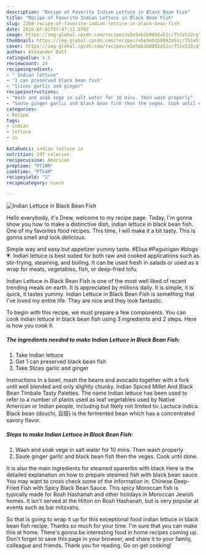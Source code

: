 ```yaml
---
description: "Recipe of Favorite Indian Lettuce in Black Bean Fish"
title: "Recipe of Favorite Indian Lettuce in Black Bean Fish"
slug: 2208-recipe-of-favorite-indian-lettuce-in-black-bean-fish
date: 2020-07-01T07:47:12.078Z
image: https://img-global.cpcdn.com/recipes/e5e5eb1b0892a51c/751x532cq70/indian-lettuce-in-black-bean-fish-recipe-main-photo.jpg
thumbnail: https://img-global.cpcdn.com/recipes/e5e5eb1b0892a51c/751x532cq70/indian-lettuce-in-black-bean-fish-recipe-main-photo.jpg
cover: https://img-global.cpcdn.com/recipes/e5e5eb1b0892a51c/751x532cq70/indian-lettuce-in-black-bean-fish-recipe-main-photo.jpg
author: Alexander Ball
ratingvalue: 4.5
reviewcount: 14
recipeingredient:
- " Indian lettuce"
- "1 can preserved black bean fish"
- "Slices garlic and ginger"
recipeinstructions:
- "Wash and soak vege in salt water for 10 mins. Then wash properly"
- "Saute ginger garlic and black bean fish then the veges. Cook until done."
categories:
- Recipe
tags:
- indian
- lettuce
- in

katakunci: indian lettuce in 
nutrition: 297 calories
recipecuisine: American
preptime: "PT19M"
cooktime: "PT54M"
recipeyield: "2"
recipecategory: Lunch

---
```



![Indian Lettuce in Black Bean Fish](https://img-global.cpcdn.com/recipes/e5e5eb1b0892a51c/751x532cq70/indian-lettuce-in-black-bean-fish-recipe-main-photo.jpg)

Hello everybody, it's Drew, welcome to my recipe page. Today, I'm gonna show you how to make a distinctive dish, indian lettuce in black bean fish. One of my favorites food recipes. This time, I will make it a bit tasty. This is gonna smell and look delicious.

Simple way and easy but appetizer yummy taste. #Elisa #Paguirigan #blogs💗. Indian lettuce is best suited for both raw and cooked applications such as stir-frying, steaming, and boiling. It can be used fresh in salads or used as a wrap for meats, vegetables, fish, or deep-fried tofu.

Indian Lettuce in Black Bean Fish is one of the most well liked of recent trending meals on earth. It is appreciated by millions daily. It is simple, it is quick, it tastes yummy. Indian Lettuce in Black Bean Fish is something that I've loved my entire life. They are nice and they look fantastic.


To begin with this recipe, we must prepare a few components. You can cook indian lettuce in black bean fish using 3 ingredients and 2 steps. Here is how you cook it.

<!--inarticleads1-->

##### The ingredients needed to make Indian Lettuce in Black Bean Fish:

1. Take  Indian lettuce
1. Get 1 can preserved black bean fish
1. Take Slices garlic and ginger


Instructions In a bowl, mash the beans and avocado together with a fork until well blended and only slightly chunky. Indian Spiced Millet And Black Bean Timbale Tasty Palettes. The name Indian lettuce has been used to refer to a number of plants used as leaf vegetables used by Native American or Indian people, including but likely not limited to: Lactuca indica. Black bean (douchi, 豆豉) is the fermented bean which has a concentrated savory flavor. 

<!--inarticleads2-->

##### Steps to make Indian Lettuce in Black Bean Fish:

1. Wash and soak vege in salt water for 10 mins. Then wash properly
1. Saute ginger garlic and black bean fish then the veges. Cook until done.


It is also the main ingredients for steamed spareribs with black Here is the detailed explanation on how to prepare steamed fish with black bean sauce. You may want to cross check some of the information in. Chinese Deep-Fried Fish with Spicy Black Bean Sauce. This spicy Moroccan fish is typically made for Rosh Hashanah and other holidays in Moroccan Jewish homes. It isn&#39;t served at the Hilton on Rosh Hashanah, but is very popular at events such as bar mitzvahs. 

So that is going to wrap it up for this exceptional food indian lettuce in black bean fish recipe. Thanks so much for your time. I'm sure that you can make this at home. There's gonna be interesting food in home recipes coming up. Don't forget to save this page in your browser, and share it to your family, colleague and friends. Thank you for reading. Go on get cooking!
